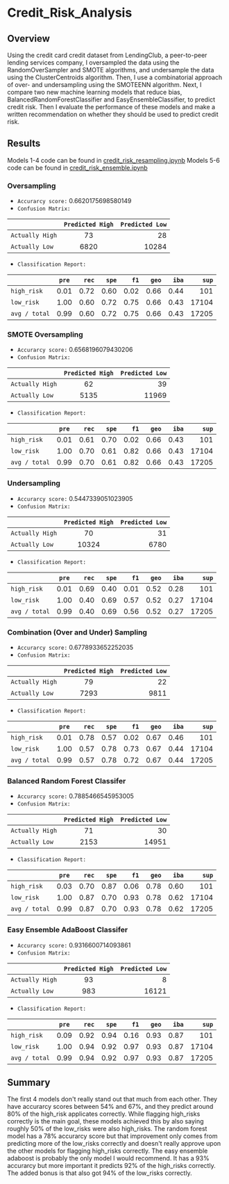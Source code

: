 # Credit_Risk_Analysis

## Overview
Using the credit card credit dataset from LendingClub, a peer-to-peer lending services company, I oversampled the data using the RandomOverSampler and SMOTE algorithms, and undersample the data using the ClusterCentroids algorithm. Then, I use a combinatorial approach of over- and undersampling using the SMOTEENN algorithm. Next, I compare two new machine learning models that reduce bias, BalancedRandomForestClassifier and EasyEnsembleClassifier, to predict credit risk. Then I evaluate the performance of these models and make a written recommendation on whether they should be used to predict credit risk.

## Results

Models 1-4 code can be found in [credit_risk_resampling.ipynb](https://github.com/zimmer3-iii/Credit_Risk_Analysis/blob/main/credit_risk_resampling.ipynb)
Models 5-6 code can be found in [credit_risk_ensemble.ipynb](https://github.com/zimmer3-iii/Credit_Risk_Analysis/blob/main/credit_risk_ensemble.ipynb)

### Oversampling
- `Accurarcy score:` 0.6620175698580149
- `Confusion Matrix:` 

|                   | `Predicted High`| `Predicted Low`  |
| ----------------- |:---------------:| ----------------:|
| `Actually High`   | 73              |               28 |
| `Actually Low`    | 6820            |            10284 |

- `Classification Report:`

|                   | `pre`| `rec`| `spe`| `f1` | `geo`| `iba`| `sup` |
| ----------------- |:----:| ----:| ----:| ----:| ----:| ----:| -----:|
| `high_risk`       | 0.01 | 0.72 | 0.60 | 0.02 | 0.66 | 0.44 | 101   |
| `low_risk`        | 1.00 | 0.60 | 0.72 | 0.75 | 0.66 | 0.43 | 17104 |
| `avg / total`     | 0.99 | 0.60 | 0.72 | 0.75 | 0.66 | 0.43 | 17205 |

### SMOTE Oversampling
- `Accurarcy score:` 0.6568196079430206
- `Confusion Matrix:` 

|                   | `Predicted High`| `Predicted Low`  |
| ----------------- |:---------------:| ----------------:|
| `Actually High`   | 62              |               39 |
| `Actually Low`    | 5135            |            11969 |

- `Classification Report:`

|                   | `pre`| `rec`| `spe`| `f1` | `geo`| `iba`| `sup` |
| ----------------- |:----:| ----:| ----:| ----:| ----:| ----:| -----:|
| `high_risk`       | 0.01 | 0.61 | 0.70 | 0.02 | 0.66 | 0.43 | 101   |
| `low_risk`        | 1.00 | 0.70 | 0.61 | 0.82 | 0.66 | 0.43 | 17104 |
| `avg / total`     | 0.99 | 0.70 | 0.61 | 0.82 | 0.66 | 0.43 | 17205 |

### Undersampling
- `Accurarcy score:` 0.5447339051023905
- `Confusion Matrix:` 

|                   | `Predicted High`| `Predicted Low`  |
| ----------------- |:---------------:| ----------------:|
| `Actually High`   | 70              |               31 |
| `Actually Low`    | 10324           |            6780  |

- `Classification Report:`

|                   | `pre`| `rec`| `spe`| `f1` | `geo`| `iba`| `sup` |
| ----------------- |:----:| ----:| ----:| ----:| ----:| ----:| -----:|
| `high_risk`       | 0.01 | 0.69 | 0.40 | 0.01 | 0.52 | 0.28 | 101   |
| `low_risk`        | 1.00 | 0.40 | 0.69 | 0.57 | 0.52 | 0.27 | 17104 |
| `avg / total`     | 0.99 | 0.40 | 0.69 | 0.56 | 0.52 | 0.27 | 17205 |

### Combination (Over and Under) Sampling
- `Accurarcy score:` 0.6778933652252035
- `Confusion Matrix:` 

|                   | `Predicted High`| `Predicted Low`  |
| ----------------- |:---------------:| ----------------:|
| `Actually High`   | 79              |               22 |
| `Actually Low`    | 7293            |            9811  |

- `Classification Report:`

|                   | `pre`| `rec`| `spe`| `f1` | `geo`| `iba`| `sup` |
| ----------------- |:----:| ----:| ----:| ----:| ----:| ----:| -----:|
| `high_risk`       | 0.01 | 0.78 | 0.57 | 0.02 | 0.67 | 0.46 | 101   |
| `low_risk`        | 1.00 | 0.57 | 0.78 | 0.73 | 0.67 | 0.44 | 17104 |
| `avg / total`     | 0.99 | 0.57 | 0.78 | 0.72 | 0.67 | 0.44 | 17205 |

### Balanced Random Forest Classifer
- `Accurarcy score:` 0.7885466545953005
- `Confusion Matrix:` 

|                   | `Predicted High`| `Predicted Low`  |
| ----------------- |:---------------:| ----------------:|
| `Actually High`   | 71              |               30 |
| `Actually Low`    | 2153            |            14951 |

- `Classification Report:`

|                   | `pre`| `rec`| `spe`| `f1` | `geo`| `iba`| `sup` |
| ----------------- |:----:| ----:| ----:| ----:| ----:| ----:| -----:|
| `high_risk`       | 0.03 | 0.70 | 0.87 | 0.06 | 0.78 | 0.60 | 101   |
| `low_risk`        | 1.00 | 0.87 | 0.70 | 0.93 | 0.78 | 0.62 | 17104 |
| `avg / total`     | 0.99 | 0.87 | 0.70 | 0.93 | 0.78 | 0.62 | 17205 |

### Easy Ensemble AdaBoost Classifer
- `Accurarcy score:` 0.9316600714093861
- `Confusion Matrix:` 

|                   | `Predicted High`| `Predicted Low`  |
| ----------------- |:---------------:| ----------------:|
| `Actually High`   | 93              |               8  |
| `Actually Low`    | 983             |            16121 |

- `Classification Report:`

|                   | `pre`| `rec`| `spe`| `f1` | `geo`| `iba`| `sup` |
| ----------------- |:----:| ----:| ----:| ----:| ----:| ----:| -----:|
| `high_risk`       | 0.09 | 0.92 | 0.94 | 0.16 | 0.93 | 0.87 | 101   |
| `low_risk`        | 1.00 | 0.94 | 0.92 | 0.97 | 0.93 | 0.87 | 17104 |
| `avg / total`     | 0.99 | 0.94 | 0.92 | 0.97 | 0.93 | 0.87 | 17205 |

## Summary

The first 4 models don't really stand out that much from each other. They have accurarcy scores between 54% and 67%, and they predict around 80% of the high_risk applicates correctly. While flagging high_risks correctly is the main goal, these models achieved this by also saying roughly 50% of the low_risks were also high_risks.
The random forest model has a 78% accurarcy score but that improvement only comes from predicting more of the low_risks correctly and doesn't really approve upon the other models for flagging high_risks correctly.
The easy ensemble adaboost is probably the only model I would recommend. It has a 93% accurarcy but more important it predicts 92% of the high_risks correctly. The added bonus is that also got 94% of the low_risks correctly. 

